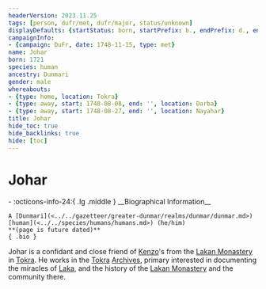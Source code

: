```yaml
---
headerVersion: 2023.11.25
tags: [person, dufr/met, dufr/major, status/unknown]
displayDefaults: {startStatus: born, startPrefix: b., endPrefix: d., endStatus: died}
campaignInfo:
- {campaign: DuFr, date: 1748-11-15, type: met}
name: Johar
born: 1721
species: human
ancestry: Dunmari
gender: male
whereabouts:
- {type: home, location: Tokra}
- {type: away, start: 1748-08-08, end: '', location: Darba}
- {type: away, start: 1748-08-27, end: '', location: Nayahar}
title: Johar
hide_toc: true
hide_backlinks: true
hide: [toc]
---
```

# Johar
<div class="grid cards ext-narrow-margin ext-one-column" markdown>
- :octicons-info-24:{ .lg .middle } __Biographical Information__

    A [Dunmari](<../../gazetteer/greater-dunmar/realms/dunmar/dunmar.md>) [human](<../../species/humans/humans.md>) (he/him)  
    **(page is future dated)**  
    { .bio }

</div>



Johar is a confidant and close friend of [Kenzo](<../pcs/dunmar-fellowship/kenzo.md>)'s from the [Lakan Monastery](<../../gazetteer/greater-dunmar/realms/dunmar/central-dunmar/tokra/lakan-monastery.md>) in [Tokra](<../../gazetteer/greater-dunmar/realms/dunmar/central-dunmar/tokra/tokra.md>). He works in the [Tokra](<../../gazetteer/greater-dunmar/realms/dunmar/central-dunmar/tokra/tokra.md>) [Archives](<../../gazetteer/greater-dunmar/realms/dunmar/central-dunmar/tokra/archives.md>), primary interested in documenting the miracles of [Laka](<../../cosmology/gods/incorporeal-gods/dunmari/laka.md>), and the history of the [Lakan Monastery](<../../gazetteer/greater-dunmar/realms/dunmar/central-dunmar/tokra/lakan-monastery.md>) and the community there. 

